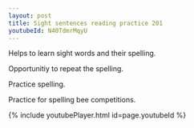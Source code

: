 ```yaml
---
layout: post
title: Sight sentences reading practice 201
youtubeId: N40TdmrMqyU
---
```

 
 
Helps to learn sight words and their spelling.

Opportunitiy to repeat the spelling. 

Practice spelling. 
 
Practice for spelling bee competitions. 
 
{% include youtubePlayer.html id=page.youtubeId %}
 
 
